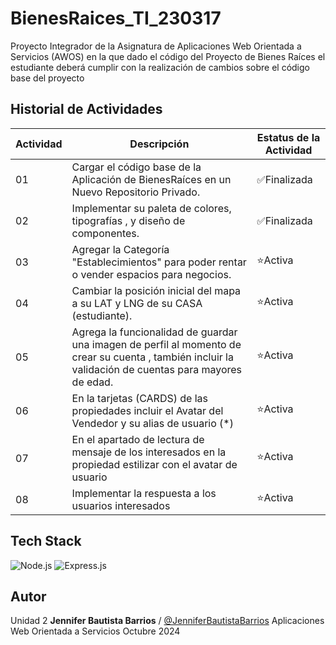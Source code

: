 # BienesRaices_TI_230317
Proyecto Integrador de la Asignatura de Aplicaciones Web Orientada a Servicios (AWOS) en la que dado el código del Proyecto de Bienes Raíces el estudiante deberá cumplir con la realización de cambios sobre el código base del proyecto


## Historial de Actividades

| Actividad | Descripción | Estatus de la Actividad |
|-----------|-------------|-------------------------|
| 01        | Cargar el código base de la Aplicación de BienesRaíces en un Nuevo Repositorio Privado. | ✅Finalizada |
| 02        | Implementar su paleta de colores, tipografías , y diseño de componentes. | ✅Finalizada |
| 03        | Agregar la Categoría "Establecimientos" para poder rentar o vender espacios para negocios. | ⭐Activa|
| 04        | Cambiar la posición inicial del mapa a su LAT y LNG de su CASA (estudiante). | ⭐Activa |
| 05        | Agrega la funcionalidad de guardar una imagen de perfil al momento de crear su cuenta , también incluir la validación de cuentas para mayores de edad. | ⭐Activa |
| 06        | En la tarjetas (CARDS) de las propiedades incluir el Avatar del Vendedor y su alias de usuario (*) | ⭐Activa |
| 07        | En el apartado de lectura de mensaje de los interesados en la propiedad estilizar con el avatar de usuario | ⭐Activa |
| 08        | Implementar la respuesta a los usuarios interesados | ⭐Activa |

  ## Tech Stack
  ![Node.js](https://img.shields.io/badge/Node.js-339933?style=for-the-badge&logo=nodedotjs&logoColor=white)
  ![Express.js](https://img.shields.io/badge/Express.js-404D59?style=for-the-badge)

  ## Autor 
  Unidad 2
  **Jennifer Bautista Barrios** / [@JenniferBautistaBarrios](https://github.com/JenniferBautistaBarrios) 
  Aplicaciones Web Orientada a Servicios 
  Octubre 2024
